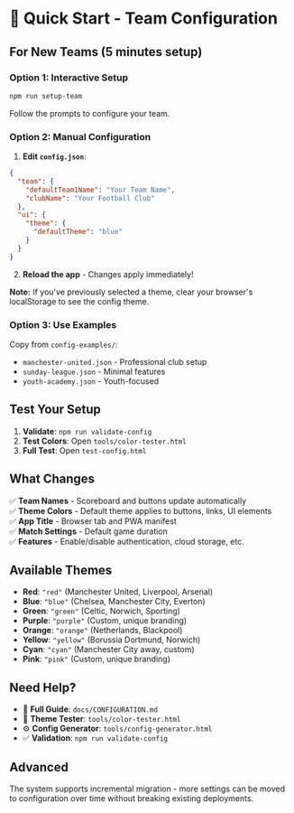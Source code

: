 # 🚀 Quick Start - Team Configuration

## For New Teams (5 minutes setup)

### Option 1: Interactive Setup
```bash
npm run setup-team
```
Follow the prompts to configure your team.

### Option 2: Manual Configuration
1. **Edit `config.json`**:
```json
{
  "team": {
    "defaultTeam1Name": "Your Team Name",
    "clubName": "Your Football Club"
  },
  "ui": {
    "theme": {
      "defaultTheme": "blue"
    }
  }
}
```

2. **Reload the app** - Changes apply immediately!

**Note:** If you've previously selected a theme, clear your browser's localStorage to see the config theme.

### Option 3: Use Examples
Copy from `config-examples/`:
- `manchester-united.json` - Professional club setup
- `sunday-league.json` - Minimal features
- `youth-academy.json` - Youth-focused

## Test Your Setup

1. **Validate**: `npm run validate-config`
2. **Test Colors**: Open `tools/color-tester.html`
3. **Full Test**: Open `test-config.html`

## What Changes

✅ **Team Names** - Scoreboard and buttons update automatically  
✅ **Theme Colors** - Default theme applies to buttons, links, UI elements  
✅ **App Title** - Browser tab and PWA manifest  
✅ **Match Settings** - Default game duration  
✅ **Features** - Enable/disable authentication, cloud storage, etc.

## Available Themes

- **Red**: `"red"` (Manchester United, Liverpool, Arsenal)
- **Blue**: `"blue"` (Chelsea, Manchester City, Everton) 
- **Green**: `"green"` (Celtic, Norwich, Sporting)
- **Purple**: `"purple"` (Custom, unique branding)
- **Orange**: `"orange"` (Netherlands, Blackpool)
- **Yellow**: `"yellow"` (Borussia Dortmund, Norwich)
- **Cyan**: `"cyan"` (Manchester City away, custom)
- **Pink**: `"pink"` (Custom, unique branding)

## Need Help?

- 📖 **Full Guide**: `docs/CONFIGURATION.md`
- 🎨 **Theme Tester**: `tools/color-tester.html`
- ⚙️ **Config Generator**: `tools/config-generator.html`
- ✅ **Validation**: `npm run validate-config`

## Advanced

The system supports incremental migration - more settings can be moved to configuration over time without breaking existing deployments.